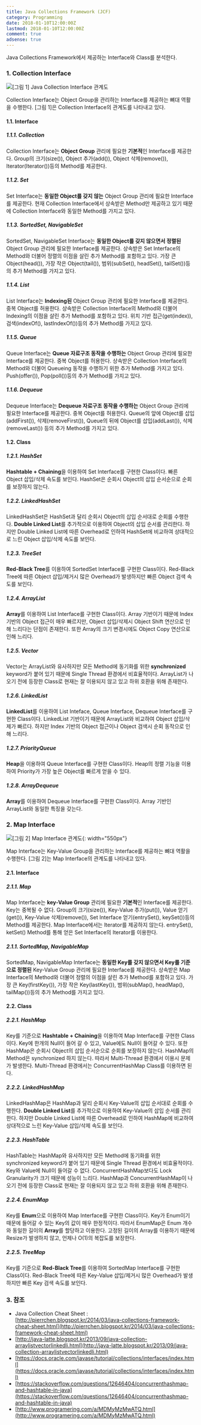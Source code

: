 ```yaml
---
title: Java Collections Framework (JCF)
category: Programming
date: 2018-01-10T12:00:00Z
lastmod: 2018-01-10T12:00:00Z
comment: true
adsense: true
---
```


Java Collections Framework에서 제공하는 Interface와 Class를 분석한다.

### 1. Collection Interface

![[그림 1] Java Collection Interface 관계도]({{site.baseurl}}/images/programming/Java_Collections_Framework/Collection_Interface.PNG)

Collection Interface는 Object Group을 관리하는 Interface를 제공하는 뼈대 역활을 수행한다. [그림 1]은 Collection Interface의 관계도를 나타내고 있다.

#### 1.1. Interface

##### 1.1.1. Collection

Collection Interface는 **Object Group** 관리에 필요한 **기본적**인 Interface를 제공한다. Group의 크기(size()), Object 추가(add()), Object 삭제(remove()), Iterator(Iterator())등의 Method를 제공한다.

##### 1.1.2. Set

Set Interface는 **동일한 Object를 갖지 않는** Object Group 관리에 필요한 Interface를 제공한다. 현재 Collection Interface에서 상속받은 Method만 제공하고 있기 때문에 Collection Interface와 동일한 Method를 가지고 있다.

##### 1.1.3. SortedSet, NavigableSet

SortedSet, NavigableSet Interface는 **동일한 Object를 갖지 않으면서 정렬된** Object Group 관리에 필요한 Interface를 제공한다. 상속받은 Set Interface의 Method와 더불어 정렬의 이점을 살린 추가 Method를 포함하고 있다. 가장 큰 Object(head()), 가장 작은 Object(tail()), 범위(subSet(), headSet(), tailSet())등의 추가 Method를 가지고 있다.

##### 1.1.4. List

List Interface는 **Indexing된** Object Group 관리에 필요한 Interface를 제공한다. 중복 Object를 허용한다. 상속받은 Collection Interface의 Method와 더불어 Indexing의 이점을 살린 추가 Method를 포함하고 있다. 위치 기반 접근(get(index)), 검색(indexOf(), lastIndexOf())등의 추가 Method를 가지고 있다.

##### 1.1.5. Queue

Queue Interface는 **Queue 자료구조 동작을 수행하는** Object Group 관리에 필요한 Interface를 제공한다. 중복 Object를 허용한다. 상속받은 Collection Interface의 Method와 더불어 Queueing 동작을 수행하기 위한 추가 Method를 가지고 있다. Push(offer()), Pop(poll())등의 추가 Method를 가지고 있다.

##### 1.1.6. Dequeue

Dequeue Interface는 **Dequeue 자료구조 동작을 수행하는** Object Group 관리에 필요한 Interface를 제공한다. 중복 Object를 허용한다. Queue의 앞에 Object를 삽입(addFirst()), 삭제(removeFirst()), Queue의 뒤에 Object를 삽입(addLast()), 삭제(removeLast()) 등의 추가 Method를 가지고 있다.

#### 1.2. Class

##### 1.2.1. HashSet

**Hashtable + Chaining**을 이용하여 Set Interface를 구현한 Class이다. 빠른 Object 삽입/삭제 속도를 보인다. HashSet은 순회시 Object의 삽입 순서순으로 순회를 보장하지 않는다.

##### 1.2.2. LinkedHashSet

LinkedHashSet은 HashSet과 달리 순회시 Object의 삽입 순서대로 순회를 수행한다. **Double Linked List**를 추가적으로 이용하여 Object의 삽입 순서를 관리한다. 하지만 Double Linked List에 따른 Overhead로 인하여 HashSet에 비교하여 상대적으로 느린 Object 삽입/삭제 속도를 보인다.

##### 1.2.3. TreeSet

**Red-Black Tree**를 이용하여 SortedSet Interface를 구현한 Class이다. Red-Black Tree에 따른 Object 삽입/제거시 많은 Overhead가 발생하지만 빠른 Object 검색 속도를 보인다.

##### 1.2.4. ArrayList

**Array**를 이용하여 List Interface를 구현한 Class이다. Array 기반이기 때문에 Index 기반의 Object 접근이 매우 빠르지만, Object 삽입/삭제시 Object Shift 연산으로 인해 느리다는 단점이 존재한다. 또한 Array의 크기 변경시에도 Object Copy 연산으로 인해 느리다.

##### 1.2.5. Vector
Vector는 ArrayList와 유사하지만 모든 Method에 동기화를 위한 **synchronized** keyword가 붙어 있기 때문에 Single Thread 환경에서 비효율적이다. ArrayList가 나오기 전에 등장한 Class로 현재는 잘 이용되지 않고 있고 하위 호환을 위해 존재한다.

##### 1.2.6. LinkedList

**LinkedList**를 이용하여 List Inteface, Queue Interface, Dequeue Interface를 구현한 Class이다. LinkedList 기반이기 때문에 ArrayList와 비교하여 Object 삽입/삭제가 빠르다. 하지만 Index 기반의 Object 접근이나 Object 검색시 순회 동작으로 인해 느리다.

##### 1.2.7. PriorityQueue

**Heap**을 이용하여 Queue Interface를 구현한 Class이다. Heap의 정렬 기능을 이용하여 Priority가 가장 높은 Object를 빠르게 얻을 수 있다.

##### 1.2.8. ArrayDequeue

**Array**를 이용하여 Dequeue Interface를 구현한 Class이다. Array 기반인 ArrayList와 동일한 특징을 갖는다.

### 2. Map Interface

![[그림 2] Map Interface 관계도]({{site.baseurl}}/images/programming/Java_Collections_Framework/Map_Interface.PNG){: width="550px"}

Map Interface는 Key-Value Group을 관리하는 Interface를 제공하는 뼈대 역활을 수행한다. [그림 2]는 Map Interface의 관계도를 나타내고 있다.

#### 2.1. Interface

##### 2.1.1. Map

Map Interface는 **key-Value Group** 관리에 필요한 **기본적**인 Interface를 제공한다. Key는 중복될 수 없다. Group의 크기(size()), Key-Value 추가(put()), Value 얻기(get()), Key-Value 삭제(remove()), Set Interface 얻기(entrySet(), keySet())등의 Method를 제공한다. Map Interface에서는 Iterator를 제공하지 않는다. entrySet(), ketSet() Method를 통해 얻은 Set Interface의 Iterator를 이용한다.

##### 2.1.1. SortedMap, NavigableMap

SortedMap, NavigableMap Interface는 **동일한 Key를 갖지 않으면서 Key를 기준으로 정렬된** Key-Value Group 관리에 필요한 Interface를 제공한다. 상속받은 Map Interface의 Method와 더불어 정렬의 이점을 살린 추가 Method를 포함하고 있다. 가장 큰 Key(firstKey()), 가장 작은 Key(lastKey()), 범위(subMap(), headMap(), tailMap())등의 추가 Method를 가지고 있다.

#### 2.2. Class

##### 2.2.1. HashMap

Key를 기준으로 **Hashtable + Chaining**을 이용하여 Map Interface를 구현한 Class이다. Key에 한개의 Null이 들어 갈 수 있고, Value에도 Null이 들어갈 수 있다. 또한 HashMap은 순회시 Object의 삽입 순서순으로 순회를 보장하지 않는다. HashMap의 Method은 synchronized 하지 않는다. 따라서 Multi-Thread 환경에서 이용시 문제가 발생한다. Multi-Thread 환경에서는 ConcurrentHashMap Class를 이용하면 된다.

##### 2.2.2. LinkedHashMap

LinkedHashMap은 HashMap과 달리 순회시 Key-Value의 삽입 순서대로 순회를 수행한다. **Double Linked List**를 추가적으로 이용하여 Key-Value의 삽입 순서를 관리한다. 하지만 Double Linked List에 따른 Overhead로 인하여 HashMap에 비교하여 상대적으로 느린 Key-Value 삽입/삭제 속도를 보인다.

##### 2.2.3. HashTable

HashTable는 HashMap와 유사하지만 모든 Method에 동기화를 위한 synchronized keyword가 붙어 있기 때문에 Single Thread 환경에서 비효율적이다. Key와 Value에 Null이 들어갈 수 없다. ConcurrentHashMap보다도 Lock Granularity가 크기 때문에 성능이 느리다. HashMap과 ConcurrentHashMap이 나오기 전에 등장한 Class로 현재는 잘 이용되지 않고 있고 하위 호환을 위해 존재한다.

##### 2.2.4. EnumMap

Key를 **Enum**으로 이용하여 Map Interface를 구현한 Class이다. Key가 Enum이기 때문에 들어갈 수 있는 Key의 값이 매우 한정적이다. 따라서 EnumMap은 Enum 개수와 동일한 길이의 **Array**를 할당하고 이용한다. 고정된 길이의 Array를 이용하기 때문에 Resize가 발생하지 않고, 언제나 O(1)의 복잡도를 보장한다.

##### 2.2.5. TreeMap

Key를 기준으로 **Red-Black Tree**를 이용하여 SortedMap Interface를 구현한 Class이다. Red-Black Tree에 따른 Key-Value 삽입/제거시 많은 Overhead가 발생하지만 빠른 Key 검색 속도를 보인다.

### 3. 참조

* Java Collection Cheat Sheet : [http://pierrchen.blogspot.kr/2014/03/java-collections-framework-cheat-sheet.html](http://pierrchen.blogspot.kr/2014/03/java-collections-framework-cheat-sheet.html)
* [http://java-latte.blogspot.kr/2013/09/java-collection-arraylistvectorlinkedli.html](http://java-latte.blogspot.kr/2013/09/java-collection-arraylistvectorlinkedli.html)
* [https://docs.oracle.com/javase/tutorial/collections/interfaces/index.html](https://docs.oracle.com/javase/tutorial/collections/interfaces/index.html)
* [https://stackoverflow.com/questions/12646404/concurrenthashmap-and-hashtable-in-java](https://stackoverflow.com/questions/12646404/concurrenthashmap-and-hashtable-in-java)
* [http://www.programering.com/a/MDMyMzMwATQ.html](http://www.programering.com/a/MDMyMzMwATQ.html)
